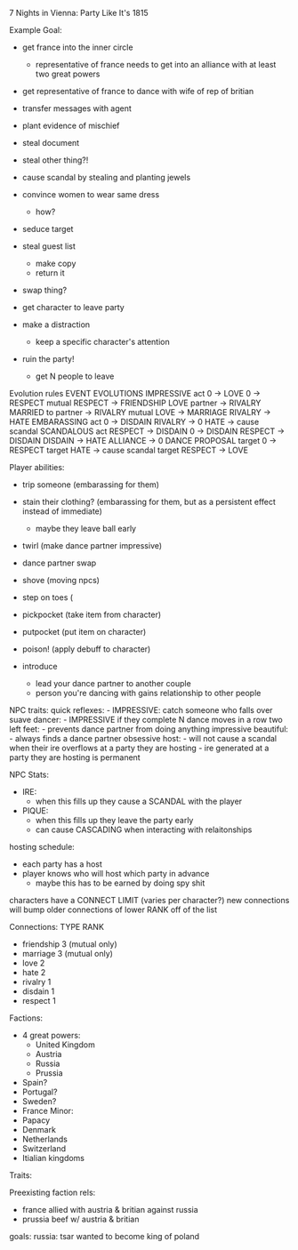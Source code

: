
7 Nights in Vienna: Party Like It's 1815


Example Goal:
  - get france into the inner circle
    - representative of france needs to get into
      an alliance with at least two great powers

  - get representative of france to dance with wife of
    rep of britian

  - transfer messages with agent
  - plant evidence of mischief
  - steal document
  - steal other thing?!
  - cause scandal by stealing and planting jewels
  - convince women to wear same dress
    - how?
  - seduce target
  - steal guest list
      - make copy
      - return it
  - swap thing?
  - get character to leave party
  - make a distraction
    - keep a specific character's attention
  - ruin the party!
    - get N people to leave

Evolution rules
  EVENT             EVOLUTIONS
  IMPRESSIVE act      0 -> LOVE
                      0 -> RESPECT
                      mutual RESPECT -> FRIENDSHIP
                      LOVE partner -> RIVALRY
                      MARRIED to partner -> RIVALRY
                      mutual LOVE -> MARRIAGE
                      RIVALRY -> HATE
  EMBARASSING act     0 -> DISDAIN
                      RIVALRY -> 0
                      HATE -> cause scandal
  SCANDALOUS act      RESPECT -> DISDAIN
                      0 -> DISDAIN
                      RESPECT -> DISDAIN
                      DISDAIN -> HATE
                      ALLIANCE -> 0
  DANCE PROPOSAL      target 0 -> RESPECT
                      target HATE -> cause scandal
                      target RESPECT -> LOVE

Player abilities:
  - trip someone (embarassing for them)
  - stain their clothing? (embarassing for them, but as a persistent effect instead of immediate)
    - maybe they leave ball early
  - twirl (make dance partner impressive)
  - dance partner swap
  - shove (moving npcs)
  - step on toes (
  - pickpocket (take item from character)
  - putpocket (put item on character)
  - poison! (apply debuff to character)

  - introduce
    - lead your dance partner to another couple
    - person you're dancing with gains relationship to other people

NPC traits:
   quick reflexes:
     - IMPRESSIVE: catch someone who falls over
   suave dancer:
     - IMPRESSIVE if they complete N dance moves in a row
   two left feet:
     - prevents dance partner from doing anything impressive
   beautiful:
     - always finds a dance partner
   obsessive host:
     - will not cause a scandal when their ire overflows
       at a party they are hosting
     - ire generated at a party they are hosting
       is permanent

NPC Stats:
  - IRE:
    - when this fills up they cause a SCANDAL with the player
  - PIQUE:
    - when this fills up they leave the party early
    - can cause CASCADING when interacting with relaitonships


hosting schedule:
   - each party has a host
   - player knows who will host which party in advance
     - maybe this has to be earned by doing spy shit

characters have a CONNECT LIMIT (varies per character?)
  new connections will bump older connections of lower RANK
  off of the list

Connections:
    TYPE       RANK
  - friendship 3    (mutual only)
  - marriage   3    (mutual only)
  - love       2
  - hate       2
  - rivalry    1
  - disdain    1
  - respect    1


Factions:
  - 4 great powers:
    - United Kingdom
    - Austria
    - Russia
    - Prussia
  - Spain?
  - Portugal?
  - Sweden?
  - France
  Minor:
  - Papacy
  - Denmark
  - Netherlands
  - Switzerland
  - Itialian kingdoms

Traits:




Preexisting faction rels:
  - france allied with austria & britian against russia
  - prussia beef w/ austria & britian

goals:
  russia: tsar wanted to become king of poland

